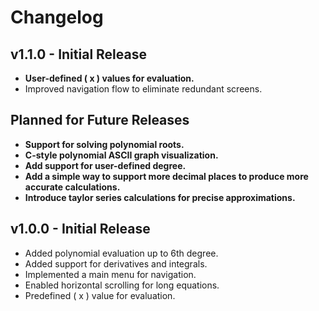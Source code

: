 # Changelog

## v1.1.0 - Initial Release
- **User-defined \( x \) values for evaluation.**
- Improved navigation flow to eliminate redundant screens.


## Planned for Future Releases
- **Support for solving polynomial roots.**
- **C-style polynomial ASCII graph visualization.**
- **Add support for user-defined degree.**
- **Add a simple way to support more decimal places to produce more accurate calculations.**
- **Introduce taylor series calculations for precise approximations.**

## v1.0.0 - Initial Release
- Added polynomial evaluation up to 6th degree.
- Added support for derivatives and integrals.
- Implemented a main menu for navigation.
- Enabled horizontal scrolling for long equations.
- Predefined \( x \) value for evaluation.